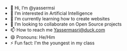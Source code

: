 - 👋 Hi, I’m @yassermsi
- 👀 I’m interested in Artificial Intelligence
- 🌱 I’m currently learning how to create websites
- 💞️ I’m looking to collaborate on Open Source projects
- 📫 How to reach me Yassermasri@duck.com
- 😄 Pronouns: He/Him
- ⚡ Fun fact: I'm the youngest in my class

<!---
yassermsi/yassermsi is a ✨ special ✨ repository because its `README.md` (this file) appears on your GitHub profile.
You can click the Preview link to take a look at your changes.
--->
